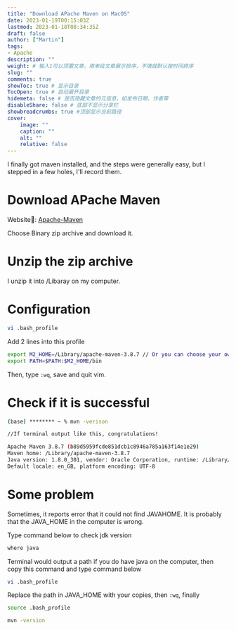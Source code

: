 ```yaml
---
title: "Download APache Maven on MacOS"
date: 2023-01-19T00:15:03Z
lastmod: 2023-01-18T08:34:35Z
draft: false
author: ["Martin"]
tags: 
- Apache
description: ""
weight: # 输入1可以顶置文章，用来给文章展示排序，不填就默认按时间排序
slug: ""
comments: true
showToc: true # 显示目录
TocOpen: true # 自动展开目录
hidemeta: false # 是否隐藏文章的元信息，如发布日期、作者等
disableShare: false # 底部不显示分享栏
showbreadcrumbs: true #顶部显示当前路径
cover:
    image: ""
    caption: ""
    alt: ""
    relative: false
---
```

I finally got maven installed, and the steps were generally easy, but I stepped in a few holes, I'll record them.

# Download APache Maven 

Website📡: [Apache-Maven](https://maven.apache.org/download.cgi)

Choose Binary zip archive and download it.

# Unzip the zip archive
I unzip it into /Libaray on my computer. 

# Configuration
``` bash
vi .bash_profile
```
Add 2 lines into this profile
```bash
export M2_HOME=/Library/apache-maven-3.8.7 // Or you can choose your own path and folder
export PATH=$PATH:$M2_HOME/bin
```
Then, type ```:wq```, save and quit vim.

# Check if it is successful
```bash
(base) ******** ~ % mvn -verison

//If terminal output like this, congratulations!

Apache Maven 3.8.7 (b89d5959fcde851dcb1c8946a785a163f14e1e29)
Maven home: /Library/apache-maven-3.8.7
Java version: 1.8.0_301, vendor: Oracle Corporation, runtime: /Library/Java/JavaVirtualMachines/jdk1.8.0_301.jdk/Contents/Home/jre
Default locale: en_GB, platform encoding: UTF-8
```

# Some problem
Sometimes, it reports error that it could not find JAVAHOME. It is probably that the JAVA_HOME in the computer is wrong. 

Type command below to check jdk version

```bash
where java
```
Terminal would output a path if you do have java on the computer, then copy this command and type command below
```bash
vi .bash_profile
```
Replace the path in JAVA_HOME with your copies, then ```:wq```, finally
```bash
source .bash_profile

mvn -version
```
